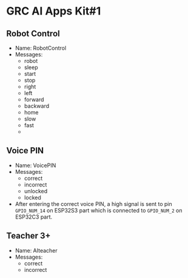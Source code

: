 # GRC AI Apps Kit#1

## Robot Control
- Name: RobotControl
- Messages:
  - robot
  - sleep
  - start
  - stop
  - right
  - left
  - forward
  - backward
  - home
  - slow
  - fast
  - 
## Voice PIN
- Name: VoicePIN
- Messages:
  - correct
  - incorrect
  - unlocked
  - locked
- After entering the correct voice PIN, a high signal is sent to pin `GPIO_NUM_14` on ESP32S3 part which is connected to `GPIO_NUM_2` on ESP32C3 part.

## Teacher 3+
- Name: AIteacher
- Messages:
  - correct
  - incorrect
